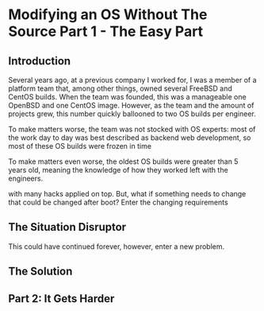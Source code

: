 # Modifying an OS Without The Source Part 1 - The Easy Part

## Introduction

Several years ago, at a previous company I worked for, I was a member of a platform
team that, among other things, owned several FreeBSD and CentOS builds. When the 
team was founded, this was a manageable one OpenBSD and one CentOS image. However,
as the team and the amount of projects grew, this number quickly ballooned to two
OS builds per engineer.

To make matters worse, the team was not stocked with OS experts: most of the work
day to day was best described as backend web development, so most of these OS builds
were frozen in time

To make matters even worse, the oldest OS builds were greater than 5 years old, meaning
the knowledge of how they worked left with the engineers.

with many hacks applied on top. But, what if something needs to
change that could be changed after boot? Enter the changing requirements

## The Situation Disruptor

This could have continued forever, however, enter a new problem.

## The Solution


## Part 2: It Gets Harder


